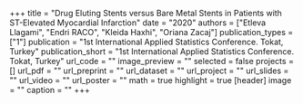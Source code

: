 +++
title = "Drug Eluting Stents versus Bare Metal Stents in Patients with ST-Elevated Myocardial Infarction"
date = "2020"
authors = ["Etleva Llagami", "Endri RACO", "Kleida Haxhi", "Oriana Zacaj"]
publication_types = ["1"]
publication = "1st International Applied Statistics Conference.  Tokat, Turkey"
publication_short = "1st International Applied Statistics Conference.  Tokat, Turkey"
url_code = ""
image_preview = ""
selected = false
projects = []
url_pdf = ""
url_preprint = ""
url_dataset = ""
url_project = ""
url_slides = ""
url_video = ""
url_poster = ""
math = true
highlight = true
[header]
image = ""
caption = ""
+++
